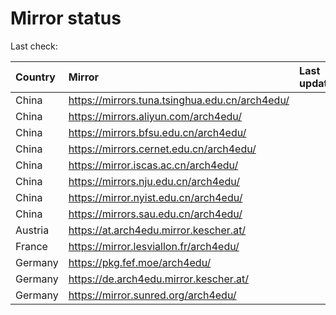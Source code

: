 <script src="./time.js"></script>
# Mirror status
Last check: <script type="text/javascript">localize(1714850135.7535045);</script>

|Country|Mirror|Last update|
|:------|:-----|:----------|
|China|https://mirrors.tuna.tsinghua.edu.cn/arch4edu/|<script type="text/javascript">localize(1714804338);</script>|
|China|https://mirrors.aliyun.com/arch4edu/|<script type="text/javascript">localize(1714804338);</script>|
|China|https://mirrors.bfsu.edu.cn/arch4edu/|<script type="text/javascript">localize(1714804338);</script>|
|China|https://mirrors.cernet.edu.cn/arch4edu/|<script type="text/javascript">localize(1714804338);</script>|
|China|https://mirror.iscas.ac.cn/arch4edu/|<script type="text/javascript">localize(1714804338);</script>|
|China|https://mirrors.nju.edu.cn/arch4edu/|<script type="text/javascript">localize(1714761232);</script>|
|China|https://mirror.nyist.edu.cn/arch4edu/|<script type="text/javascript">localize(1714804338);</script>|
|China|https://mirrors.sau.edu.cn/arch4edu/|<script type="text/javascript">localize(1714804338);</script>|
|Austria|https://at.arch4edu.mirror.kescher.at/|<script type="text/javascript">localize(1714804338);</script>|
|France|https://mirror.lesviallon.fr/arch4edu/|<script type="text/javascript">localize(1714804338);</script>|
|Germany|https://pkg.fef.moe/arch4edu/|<script type="text/javascript">localize(1714804338);</script>|
|Germany|https://de.arch4edu.mirror.kescher.at/|<script type="text/javascript">localize(1714804338);</script>|
|Germany|https://mirror.sunred.org/arch4edu/|<script type="text/javascript">localize(1714804338);</script>|

<script src="./tablefilter/tablefilter.js"></script>
<script src="./table.js"></script>